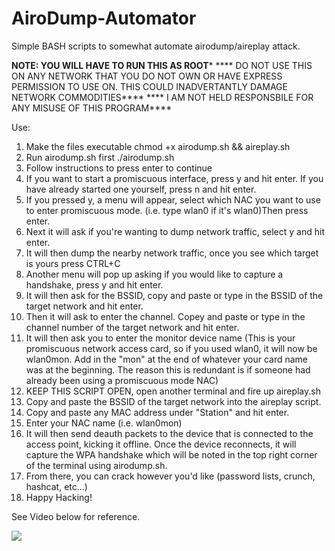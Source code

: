 # AiroDump-Automator
Simple BASH scripts to somewhat automate airodump/aireplay attack.

****NOTE: YOU WILL HAVE TO RUN THIS AS ROOT*****
**** DO NOT USE THIS ON ANY NETWORK THAT YOU DO NOT OWN OR HAVE EXPRESS PERMISSION TO USE ON. THIS COULD INADVERTANTLY DAMAGE NETWORK COMMODITIES****
**** I AM NOT HELD RESPONSBILE FOR ANY MISUSE OF THIS PROGRAM****

Use: 
1. Make the files executable chmod +x airodump.sh && aireplay.sh
2. Run airodump.sh first ./airodump.sh
3. Follow instructions to press enter to continue
4. If you want to start a promiscuous interface, press y and hit enter. If you have already started one yourself, press n and hit enter. 
5. If you pressed y, a menu will appear, select which NAC you want to use to enter promiscuous mode. (i.e. type wlan0 if it's wlan0)Then press enter.
6. Next it will ask if you're wanting to dump network traffic, select y and hit enter.
7. It will then dump the nearby network traffic, once you see which target is yours press CTRL+C
8. Another menu will pop up asking if you would like to capture a handshake, press y and hit enter. 
9. It will then ask for the BSSID, copy and paste or type in the BSSID of the target network and hit enter.
10. Then it will ask to enter the channel. Copey and paste or type in the channel number of the target network and hit enter. 
11. It will then ask you to enter the monitor device name (This is your promiscuous network access card, so if you used wlan0, it will now be wlan0mon. Add in the "mon" at the end of whatever your card name was at the beginning. The reason this is redundant is if someone had already been using a promiscuous mode NAC)
12. KEEP THIS SCRIPT OPEN, open another terminal and fire up aireplay.sh
13. Copy and paste the BSSID of the target network into the aireplay script.
14. Copy and paste any MAC address under "Station" and hit enter. 
15. Enter your NAC name (i.e. wlan0mon)
16. It will then send deauth packets to the device that is connected to the access point, kicking it offline. Once the device reconnects, it will capture the WPA handshake which will be noted in the top right corner of the terminal using airodump.sh. 
17. From there, you can crack however you'd like (password lists, crunch, hashcat, etc...)
18. Happy Hacking!

See Video below for reference. 

[![](http://img.youtube.com/vi/fNs6obRE-UI/0.jpg)](http://www.youtube.com/watch?v=fNs6obRE-UI "AiroDump Automator")
